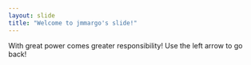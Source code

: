 ```yaml
---
layout: slide
title: "Welcome to jmmargo's slide!"
---
```

With great power comes greater responsibility!
Use the left arrow to go back!
